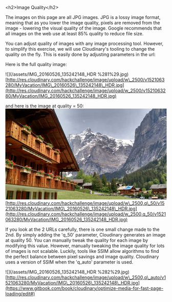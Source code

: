 &lt;h2&gt;Image Quality&lt;/h2&gt;

The images on this page are all JPG images.  JPG is a lossy image format, meaning that as you lower the image quality, pixels are removed from the image - lowering the visual quality of the image.  Google recommends that all images on the web use at least 85% quality to reduce file size.

You can adjust quality of images with any image processing tool. However, to simplify this exercise, we will use Cloudinary's tooling to change the quality on the fly. This is easily done by adjusting parameters in the url:

Here is the full quality image:

![](/assets/IMG_20160526_135242148_HDR %281%29.jpg)[http://res.cloudinary.com/hackchallenge/image/upload/w\_2500/v1521063280/MyVacation/IMG\_20160526\_135242148\_HDR.jpg](http://res.cloudinary.com/hackchallenge/image/upload/w_2500/v1521063280/MyVacation/IMG_20160526_135242148_HDR.jpg)

and here is the image at quality = 50:![](/assets/IMG_20160526_135242148_HDR.jpg)[http://res.cloudinary.com/hackchallenge/image/upload/w\_2500,q\_50/v1521063280/MyVacation/IMG\_20160526\_135242148\_HDR.jpg](http://res.cloudinary.com/hackchallenge/image/upload/w_2500,q_50/v1521063280/MyVacation/IMG_20160526_135242148_HDR.jpg)

If you look at the 2 URLs carefully, there is one small change made to the 2nd.  By simply adding the 'q\_50' parameter, Cloudinary generates an image at quality 50.  You can manually tweak the quality for each image by modifying this value.  However, manually tweaking the image quality for lots of images is not scalable.  Luckily, tools like SSIM allow algorithms to find the perfect balance between pixel savings and image quality.  Cloudinary uses a version of SSIM when the 'q\_auto' parameter is used.



![](/assets/IMG_20160526_135242148_HDR %282%29.jpg)[http://res.cloudinary.com/hackchallenge/image/upload/w\_2500,q\_auto/v1521063280/MyVacation/IMG\_20160526\_135242148\_HDR.jpg](https://www.gitbook.com/book/cloudinary/optimize-media-for-fast-page-loading/edit#)

